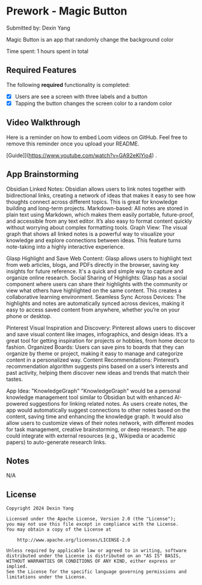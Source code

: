 # Prework - Magic Button

Submitted by: Dexin Yang

Magic Button is an app that randomly change the background color

Time spent: 1 hours spent in total

## Required Features

The following **required** functionality is completed:

- [x] Users are see a screen with three labels and a button
- [x] Tapping the button changes the screen color to a random color
 
## Video Walkthrough

Here is a reminder on how to embed Loom videos on GitHub. Feel free to remove this reminder once you upload your README. 

[Guide]](https://www.youtube.com/watch?v=GA92eKlYio4) .

## App Brainstorming

Obsidian
Linked Notes: Obsidian allows users to link notes together with bidirectional links, creating a network of ideas that makes it easy to see how thoughts connect across different topics. This is great for knowledge building and long-term projects.
Markdown-based: All notes are stored in plain text using Markdown, which makes them easily portable, future-proof, and accessible from any text editor. It’s also easy to format content quickly without worrying about complex formatting tools.
Graph View: The visual graph that shows all linked notes is a powerful way to visualize your knowledge and explore connections between ideas. This feature turns note-taking into a highly interactive experience.

Glasp
Highlight and Save Web Content: Glasp allows users to highlight text from web articles, blogs, and PDFs directly in the browser, saving key insights for future reference. It's a quick and simple way to capture and organize online research.
Social Sharing of Highlights: Glasp has a social component where users can share their highlights with the community or view what others have highlighted on the same content. This creates a collaborative learning environment.
Seamless Sync Across Devices: The highlights and notes are automatically synced across devices, making it easy to access saved content from anywhere, whether you’re on your phone or desktop.

Pinterest
Visual Inspiration and Discovery: Pinterest allows users to discover and save visual content like images, infographics, and design ideas. It’s a great tool for getting inspiration for projects or hobbies, from home decor to fashion.
Organized Boards: Users can save pins to boards that they can organize by theme or project, making it easy to manage and categorize content in a personalized way.
Content Recommendations: Pinterest’s recommendation algorithm suggests pins based on a user’s interests and past activity, helping them discover new ideas and trends that match their tastes.

App Idea: "KnowledgeGraph"
"KnowledgeGraph" would be a personal knowledge management tool similar to Obsidian but with enhanced AI-powered suggestions for linking related notes. As users create notes, the app would automatically suggest connections to other notes based on the content, saving time and enhancing the knowledge graph. It would also allow users to customize views of their notes network, with different modes for task management, creative brainstorming, or deep research. The app could integrate with external resources (e.g., Wikipedia or academic papers) to auto-generate research links.

## Notes

N/A

## License

    Copyright 2024 Dexin Yang

    Licensed under the Apache License, Version 2.0 (the "License");
    you may not use this file except in compliance with the License.
    You may obtain a copy of the License at

        http://www.apache.org/licenses/LICENSE-2.0

    Unless required by applicable law or agreed to in writing, software
    distributed under the License is distributed on an "AS IS" BASIS,
    WITHOUT WARRANTIES OR CONDITIONS OF ANY KIND, either express or implied.
    See the License for the specific language governing permissions and
    limitations under the License.
